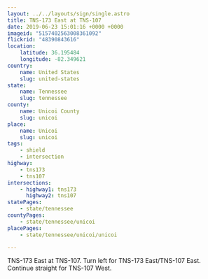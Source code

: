 ```yaml
---
layout: ../../layouts/sign/single.astro
title: TNS-173 East at TNS-107
date: 2019-06-23 15:01:16 +0000 +0000
imageid: "5157402563008361092"
flickrid: "48390843616"
location:
    latitude: 36.195484
    longitude: -82.349621
country:
    name: United States
    slug: united-states
state:
    name: Tennessee
    slug: tennessee
county:
    name: Unicoi County
    slug: unicoi
place:
    name: Unicoi
    slug: unicoi
tags:
    - shield
    - intersection
highway:
    - tns173
    - tns107
intersections:
    - highway1: tns173
      highway2: tns107
statePages:
    - state/tennessee
countyPages:
    - state/tennessee/unicoi
placePages:
    - state/tennessee/unicoi/unicoi

---
```

TNS-173 East at TNS-107.  Turn left for TNS-173 East/TNS-107 East.  Continue straight for TNS-107 West.